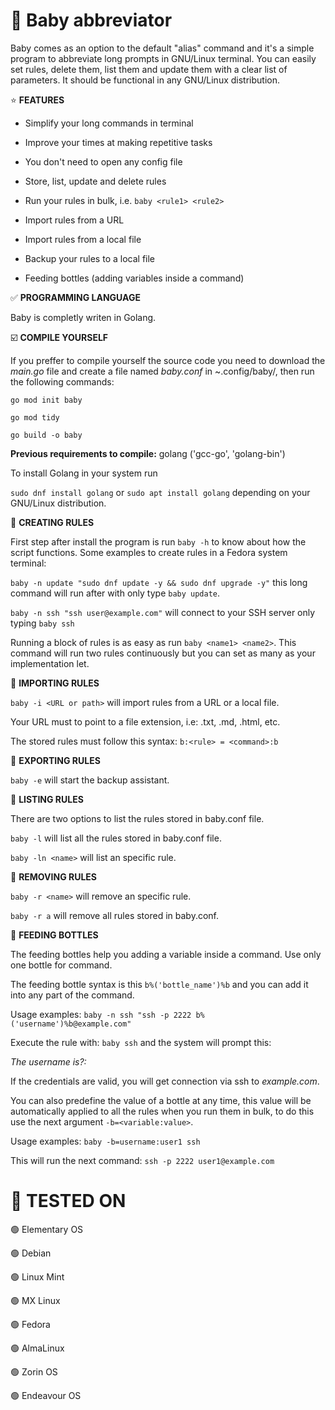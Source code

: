 # :baby: Baby abbreviator
Baby comes as an option to the default "alias" command and it's a simple program to abbreviate long prompts in GNU/Linux terminal.
You can easily set rules, delete them, list them and update them with a clear list of parameters. It should be functional in any GNU/Linux distribution.

⭐ **FEATURES**

* Simplify your long commands in terminal

* Improve your times at making repetitive tasks

* You don't need to open any config file

* Store, list, update and delete rules

* Run your rules in bulk, i.e. `baby <rule1> <rule2>`

* Import rules from a URL

* Import rules from a local file

* Backup your rules to a local file

* Feeding bottles (adding variables inside a command)


:white_check_mark: **PROGRAMMING LANGUAGE**

Baby is completly writen in Golang.


:ballot_box_with_check: **COMPILE YOURSELF**

If you preffer to compile yourself the source code you need to download the _main.go_ file and create a file named _baby.conf_ in ~.config/baby/, then run the following commands:

`go mod init baby`

`go mod tidy`

`go build -o baby`

**Previous requirements to compile:** golang ('gcc-go', 'golang-bin')

To install Golang in your system run

  `sudo dnf install golang` or `sudo apt install golang` depending on your GNU/Linux distribution.


:pencil: **CREATING RULES**

First step after install the program is run `baby -h` to know about how the script functions. Some examples to create rules in a Fedora system terminal:

  `baby -n update "sudo dnf update -y && sudo dnf upgrade -y"` this long command will run after with only type `baby update`.

  `baby -n ssh "ssh user@example.com"` will connect to your SSH server only typing `baby ssh`

  Running a block of rules is as easy as run `baby <name1> <name2>`. This command will run two rules continuously but you can set as many as your implementation let.

:pencil: **IMPORTING RULES**

  `baby -i <URL or path>` will import rules from a URL or a local file.

  Your URL must to point to a file extension, i.e: .txt, .md, .html, etc.

  The stored rules must follow this syntax: `b:<rule> = <command>:b`

:pencil: **EXPORTING RULES**

  `baby -e` will start the backup assistant.

:pencil: **LISTING RULES**

There are two options to list the rules stored in baby.conf file.

  `baby -l` will list all the rules stored in baby.conf file.

  `baby -ln <name>` will list an specific rule.

:pencil: **REMOVING RULES**

  `baby -r <name>` will remove an specific rule.

  `baby -r a` will remove all rules stored in baby.conf.

:pencil: **FEEDING BOTTLES**

  The feeding bottles help you adding a variable inside a command. Use only one bottle for command.

  The feeding bottle syntax is this `b%('bottle_name')%b` and you can add it into any part of the command.

  Usage examples: `baby -n ssh "ssh -p 2222 b%('username')%b@example.com"`

  Execute the rule with: `baby ssh` and the system will prompt this:

  _The username is?:_

  If the credentials are valid, you will get connection via ssh to *example.com*.

  You can also predefine the value of a bottle at any time, this value will be automatically applied to all the rules when you run them in bulk, to do this use the next argument `-b=<variable:value>`.

  Usage examples: `baby -b=username:user1 ssh`

  This will run the next command: `ssh -p 2222 user1@example.com`


# 🤖 **TESTED ON**

🟢 Elementary OS

🟢 Debian

🟢 Linux Mint

🟢 MX Linux

🟢 Fedora

🟢 AlmaLinux

🟢 Zorin OS

🟢 Endeavour OS